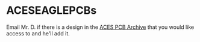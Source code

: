 # ACESEAGLEPCBs
Email Mr. D. if there is a design in the [ACES PCB Archive](http://darcy.rsgc.on.ca/ACES/PCBs/index.html) that you would like access to and he'll add it.
 
